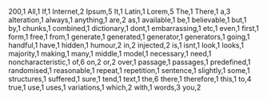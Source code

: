200,1
All,1
If,1
Internet,2
Ipsum,5
It,1
Latin,1
Lorem,5
The,1
There,1
a,3
alteration,1
always,1
anything,1
are,2
as,1
available,1
be,1
believable,1
but,1
by,1
chunks,1
combined,1
dictionary,1
dont,1
embarrassing,1
etc,1
even,1
first,1
form,1
free,1
from,1
generate,1
generated,1
generator,1
generators,1
going,1
handful,1
have,1
hidden,1
humour,2
in,2
injected,2
is,1
isnt,1
look,1
looks,1
majority,1
making,1
many,1
middle,1
model,1
necessary,1
need,1
noncharacteristic,1
of,6
on,2
or,2
over,1
passage,1
passages,1
predefined,1
randomised,1
reasonable,1
repeat,1
repetition,1
sentence,1
slightly,1
some,1
structures,1
suffered,1
sure,1
tend,1
text,1
the,6
there,1
therefore,1
this,1
to,4
true,1
use,1
uses,1
variations,1
which,2
with,1
words,3
you,2
